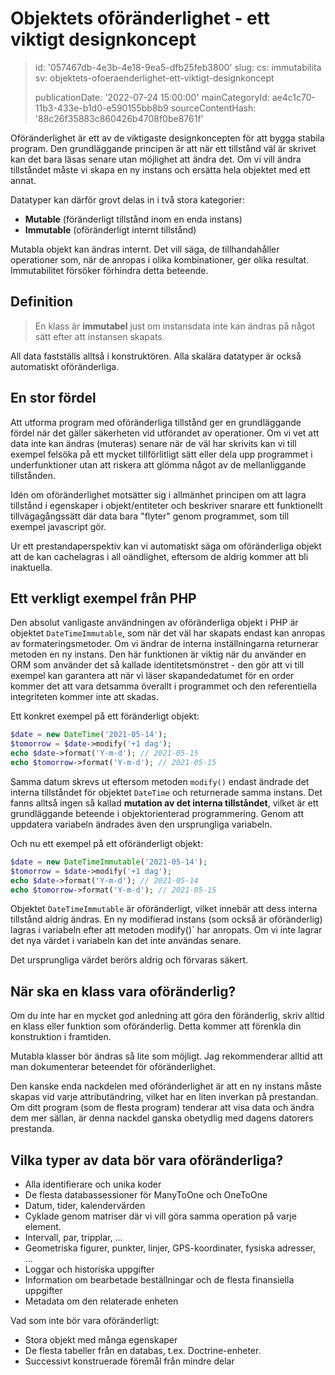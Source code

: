 Objektets oföränderlighet - ett viktigt designkoncept
=====================================================

> id: '057467db-4e3b-4e18-9ea5-dfb25feb3800'
> slug:
> 	cs: immutabilita
> 	sv: objektets-ofoeraenderlighet-ett-viktigt-designkoncept
> 
> publicationDate: '2022-07-24 15:00:00'
> mainCategoryId: ae4c1c70-11b3-433e-b1d0-e590155bb8b9
> sourceContentHash: '88c26f35883c860426b4708f0be8761f'

Oföränderlighet är ett av de viktigaste designkoncepten för att bygga stabila program. Den grundläggande principen är att när ett tillstånd väl är skrivet kan det bara läsas senare utan möjlighet att ändra det. Om vi vill ändra tillståndet måste vi skapa en ny instans och ersätta hela objektet med ett annat.

Datatyper kan därför grovt delas in i två stora kategorier:

- **Mutable** (föränderligt tillstånd inom en enda instans)
- **Immutable** (oföränderligt internt tillstånd)

Mutabla objekt kan ändras internt. Det vill säga, de tillhandahåller operationer som, när de anropas i olika kombinationer, ger olika resultat. Immutabilitet försöker förhindra detta beteende.

Definition
--------

> En klass är **immutabel** just om instansdata inte kan ändras på något sätt efter att instansen skapats.

All data fastställs alltså i konstruktören. Alla skalära datatyper är också automatiskt oföränderliga.

En stor fördel
--------------

Att utforma program med oföränderliga tillstånd ger en grundläggande fördel när det gäller säkerheten vid utförandet av operationer. Om vi vet att data inte kan ändras (muteras) senare när de väl har skrivits kan vi till exempel felsöka på ett mycket tillförlitligt sätt eller dela upp programmet i underfunktioner utan att riskera att glömma något av de mellanliggande tillstånden.

Idén om oföränderlighet motsätter sig i allmänhet principen om att lagra tillstånd i egenskaper i objekt/entiteter och beskriver snarare ett funktionellt tillvägagångssätt där data bara "flyter" genom programmet, som till exempel javascript gör.

Ur ett prestandaperspektiv kan vi automatiskt säga om oföränderliga objekt att de kan cachelagras i all oändlighet, eftersom de aldrig kommer att bli inaktuella.

Ett verkligt exempel från PHP
--------------------

Den absolut vanligaste användningen av oföränderliga objekt i PHP är objektet `DateTimeImmutable`, som när det väl har skapats endast kan anropas av formateringsmetoder. Om vi ändrar de interna inställningarna returnerar metoden en ny instans. Den här funktionen är viktig när du använder en ORM som använder det så kallade identitetsmönstret - den gör att vi till exempel kan garantera att när vi läser skapandedatumet för en order kommer det att vara detsamma överallt i programmet och den referentiella integriteten kommer inte att skadas.

Ett konkret exempel på ett föränderligt objekt:

```php
$date = new DateTime('2021-05-14');
$tomorrow = $date->modify('+1 dag');
echo $date->format('Y-m-d'); // 2021-05-15
echo $tomorrow->format('Y-m-d'); // 2021-05-15
```

Samma datum skrevs ut eftersom metoden `modify()` endast ändrade det interna tillståndet för objektet `DateTime` och returnerade samma instans. Det fanns alltså ingen så kallad **mutation av det interna tillståndet**, vilket är ett grundläggande beteende i objektorienterad programmering. Genom att uppdatera variabeln ändrades även den ursprungliga variabeln.

Och nu ett exempel på ett oföränderligt objekt:

```php
$date = new DateTimeImmutable('2021-05-14');
$tomorrow = $date->modify('+1 dag');
echo $date->format('Y-m-d'); // 2021-05-14
echo $tomorrow->format('Y-m-d'); // 2021-05-15
```

Objektet `DateTimeImmutable` är oföränderligt, vilket innebär att dess interna tillstånd aldrig ändras. En ny modifierad instans (som också är oföränderlig) lagras i variabeln efter att metoden modify()` har anropats. Om vi inte lagrar det nya värdet i variabeln kan det inte användas senare.

Det ursprungliga värdet berörs aldrig och förvaras säkert.

När ska en klass vara oföränderlig?
---------------------------

Om du inte har en mycket god anledning att göra den föränderlig, skriv alltid en klass eller funktion som oföränderlig. Detta kommer att förenkla din konstruktion i framtiden.

Mutabla klasser bör ändras så lite som möjligt. Jag rekommenderar alltid att man dokumenterar beteendet för oföränderlighet.

Den kanske enda nackdelen med oföränderlighet är att en ny instans måste skapas vid varje attributändring, vilket har en liten inverkan på prestandan. Om ditt program (som de flesta program) tenderar att visa data och ändra dem mer sällan, är denna nackdel ganska obetydlig med dagens datorers prestanda.

Vilka typer av data bör vara oföränderliga?
------------------------------------

- Alla identifierare och unika koder
- De flesta databassessioner för ManyToOne och OneToOne
- Datum, tider, kalendervärden
- Cyklade genom matriser där vi vill göra samma operation på varje element.
- Intervall, par, tripplar, ...
- Geometriska figurer, punkter, linjer, GPS-koordinater, fysiska adresser, ...
- Loggar och historiska uppgifter
- Information om bearbetade beställningar och de flesta finansiella uppgifter
- Metadata om den relaterade enheten

Vad som inte bör vara oföränderligt:

- Stora objekt med många egenskaper
- De flesta tabeller från en databas, t.ex. Doctrine-enheter.
- Successivt konstruerade föremål från mindre delar
